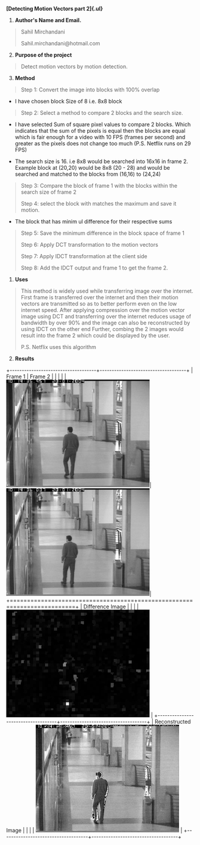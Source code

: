 **[Detecting Motion Vectors part 2]{.ul}**

1.  **Author's Name and Email.**

> Sahil Mirchandani
>
> Sahil.mirchandani\@hotmail.com

2.  **Purpose of the project**

> Detect motion vectors by motion detection.

3.  **Method**

> Step 1: Convert the image into blocks with 100% overlap

-   I have chosen block Size of 8 i.e. 8x8 block

> Step 2: Select a method to compare 2 blocks and the search size.

-   I have selected Sum of square pixel values to compare 2 blocks.
    Which indicates that the sum of the pixels is equal then the blocks
    are equal which is fair enough for a video with 10 FPS (frames per
    second) and greater as the pixels does not change too much (P.S.
    Netflix runs on 29 FPS)

-   The search size is 16. i.e 8x8 would be searched into 16x16 in
    frame 2. Example block at (20,20) would be 8x8 (20 - 28) and would
    be searched and matched to the blocks from (16,16) to (24,24)

> Step 3: Compare the block of frame 1 with the blocks within the search
> size of frame 2
>
> Step 4: select the block with matches the maximum and save it motion.

-   The block that has minim ul difference for their respective sums

> Step 5: Save the minimum difference in the block space of frame 1
>
> Step 6: Apply DCT transformation to the motion vectors
>
> Step 7: Apply IDCT transformation at the client side
>
> Step 8: Add the IDCT output and frame 1 to get the frame 2.

1.  **Uses**

> This method is widely used while transferring image over the internet.
> First frame is transferred over the internet and then their motion
> vectors are transmitted so as to better perform even on the low
> internet speed. After applying compression over the motion vector
> image using DCT and transferring over the internet reduces usage of
> bandwidth by over 90% and the image can also be reconstructed by using
> IDCT on the other end Further, combing the 2 images would result into
> the frame 2 which could be displayed by the user.
>
> P.S. Netflix uses this algorithm

2.  **Results**


+------------------------------------+------------------------------------+
| Frame 1                            | Frame 2                            |
|                                    |                                    |
|![](code/OneStopNoEnter1cor0249.bmp)|![](code/OneStopNoEnter1cor0251.bmp)|
+====================================+====================================+
| Difference Image                                                        |
|                                                                         |
|![](OutputImages/mdf1.jpg)                                                |
+------------------------------------+------------------------------------+
| Reconstructed Image                                                     |
|                                                                         |
| ![](OutputImages/f2'.jpg)                                               |
+------------------------------------+------------------------------------+
